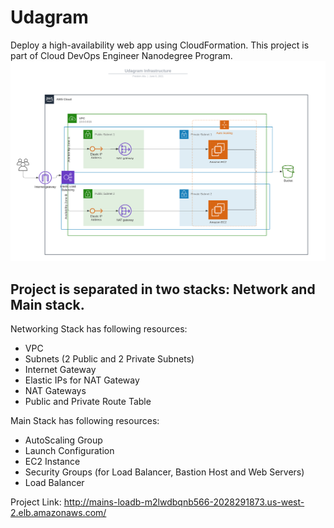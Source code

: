 # Udagram
Deploy a high-availability web app using CloudFormation. This project is part of Cloud DevOps Engineer Nanodegree Program.
![](https://github.com/FreskimAliu/Udagram/blob/main/Udagram%20Infrastructure.png)
## Project is separated in two stacks: Network and Main stack. 

Networking Stack has following resources:
* VPC
* Subnets (2 Public and 2 Private Subnets)
* Internet Gateway
* Elastic IPs for NAT Gateway
* NAT Gateways
* Public and Private Route Table

Main Stack has following resources:
* AutoScaling Group
* Launch Configuration
* EC2 Instance 
* Security Groups (for Load Balancer, Bastion Host and Web Servers)
* Load Balancer

Project Link: http://mains-loadb-m2lwdbqnb566-2028291873.us-west-2.elb.amazonaws.com/

